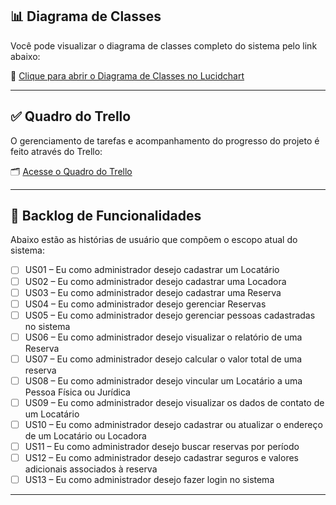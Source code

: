 ## 📊 Diagrama de Classes

Você pode visualizar o diagrama de classes completo do sistema pelo link abaixo:

🔗 [Clique para abrir o Diagrama de Classes no Lucidchart](https://lucid.app/lucidchart/d6643c76-86ab-4c1b-a639-69be02f4a5dd/edit?viewport_loc=-1204%2C-369%2C3606%2C1748%2C0_0&invitationId=inv_9aa055db-147c-4e8b-a20f-ce97665ba3bf)

---

## ✅ Quadro do Trello

O gerenciamento de tarefas e acompanhamento do progresso do projeto é feito através do Trello:

🗂️ [Acesse o Quadro do Trello](https://trello.com/invite/b/681ece05cdf77670544660ea/ATTI665380ac25fde140758c30da047872878F2378AD/tppe)

---

## 📌 Backlog de Funcionalidades

Abaixo estão as histórias de usuário que compõem o escopo atual do sistema:

- [ ] US01 – Eu como administrador desejo cadastrar um Locatário  
- [ ] US02 – Eu como administrador desejo cadastrar uma Locadora  
- [ ] US03 – Eu como administrador desejo cadastrar uma Reserva  
- [ ] US04 – Eu como administrador desejo gerenciar Reservas  
- [ ] US05 – Eu como administrador desejo gerenciar pessoas cadastradas no sistema  
- [ ] US06 – Eu como administrador desejo visualizar o relatório de uma Reserva  
- [ ] US07 – Eu como administrador desejo calcular o valor total de uma reserva  
- [ ] US08 – Eu como administrador desejo vincular um Locatário a uma Pessoa Física ou Jurídica  
- [ ] US09 – Eu como administrador desejo visualizar os dados de contato de um Locatário  
- [ ] US10 – Eu como administrador desejo cadastrar ou atualizar o endereço de um Locatário ou Locadora  
- [ ] US11 – Eu como administrador desejo buscar reservas por período  
- [ ] US12 – Eu como administrador desejo cadastrar seguros e valores adicionais associados à reserva  
- [ ] US13 – Eu como administrador desejo fazer login no sistema

---
